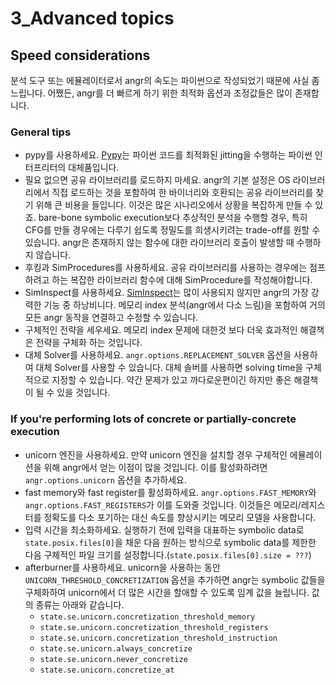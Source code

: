 # 3_Advanced topics

## Speed considerations

분석 도구 또는 에뮬레이터로서 angr의 속도는 파이썬으로 작성되었기 때문에 사실 좀 느립니다. 어쨌든, angr를 더 빠르게 하기 위한 최적화 옵션과 조정값들은 많이 존재합니다.

### General tips

* pypy를 사용하세요. [Pypy](http://pypy.org/)는 파이썬 코드를 최적화된 jitting을 수행하는 파이썬 인터프리터의 대체품입니다.
* 필요 없으면 공유 라이브러리를 로드하지 마세요. angr의 기본 설정은 OS 라이브러리에서 직접 로드하는 것을 포함하여 한 바이너리와 호환되는 공유 라이브러리를 찾기 위해 큰 비용을 들입니다. 이것은 많은 시나리오에서 상황을 복잡하게 만들 수 있죠. bare-bone symbolic execution보다 추상적인 분석을 수행할 경우, 특히 CFG를 만들 경우에는 다루기 쉽도록 정밀도를 희생시키려는 trade-off를 원할 수 있습니다. angr은 존재하지 않는 함수에 대한 라이브러리 호출이 발생할 때 수행하지 않습니다.
* 후킹과 SimProcedures를 사용하세요. 공유 라이브러리를 사용하는 경우에는 점프하려고 하는 복잡한 라이브러리 함수에 대해 SimProcedure를 작성해야합니다.
* SimInspect를 사용하세요. [SimInspect](https://docs.angr.io/docs/simulation.html#breakpoints)는 많이 사용되지 않지만 angr의 가장 강력한 기능 중 하낭비니다. 메모리 index 분석(angr에서 다소 느림)을 포함하여 거의 모든 angr 동작을 연결하고 수정할 수 있습니다.
* 구체적인 전략을 세우세요. 메모리 index 문제에 대한것 보다 더욱 효과적인 해결책은 전략을 구체화 하는 것입니다.
* 대체 Solver를 사용하세요. `angr.options.REPLACEMENT_SOLVER` 옵션을 사용하여 대체 Solver를 사용할 수 있습니다. 대체 솔버를 사용하면 solving time을 구체적으로 지정할 수 있습니다. 약간 문제가 있고 까다로운편이긴 하지만 좋은 해결책이 될 수 있을 것입니다.

### If you're performing lots of concrete or partially-concrete execution

* unicorn 엔진을 사용하세요. 만약 unicorn 엔진을 설치할 경우 구체적인 에뮬레이션을 위해 angr에서 얻는 이점이 많을 것입니다. 이를 활성화하려면 `angr.options.unicorn` 옵션을 추가하세요.
* fast memory와 fast register를 활성화하세요. `angr.options.FAST_MEMORY`와 `angr.options.FAST_REGISTERS`가 이를 도와줄 것입니다. 이것들은 메모리/레지스터를 정확도를 다소 포기하는 대신 속도를 향상시키는 메모리 모델을 사용합니다.
* 입력 시간을 최소화하세요. 실행하기 전에 입력을 대표하는 symbolic data로 `state.posix.files[0]`을 채운 다음 원하는 방식으로 symbolic data를 제한한 다음 구체적인 파일 크기를 설정합니다.(`state.posix.files[0].size = ???`)
* afterburner를 사용하세요. unicorn을 사용하는 동안 `UNICORN_THRESHOLD_CONCRETIZATION` 옵션을 추가하면 angr는 symbolic 값들을 구체화하여 unicorn에서 더 많은 시간을 할애할 수 있도록 임계 값을 늘립니다. 값의 종류는 아래와 같습니다.
	* `state.se.unicorn.concretization_threshold_memory`
	* `state.se.unicorn.concretization_threshold_registers`
	* `state.se.unicorn.concretization_threshold_instruction`
	* `state.se.unicorn.always_concretize`
	* `state.se.unicorn.never_concretize`
	* `state.se.unicorn.concretize_at`